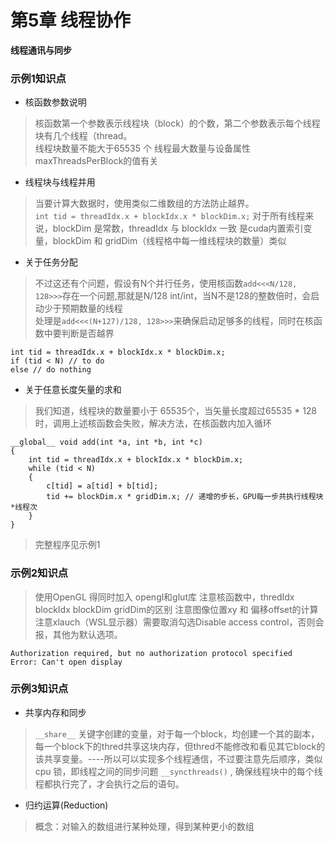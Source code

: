 # 第5章 线程协作  
**线程通讯与同步** 
### 示例1知识点

* 核函数参数说明 
>核函数第一个参数表示线程块（block）的个数，第二个参数表示每个线程块有几个线程（thread。  
>线程块数量不能大于65535 个 线程最大数量与设备属性maxThreadsPerBlock的值有关  

* 线程块与线程并用
>当要计算大数据时，使用类似二维数组的方法防止越界。  
```int tid = threadIdx.x + blockIdx.x * blockDim.x;```
>对于所有线程来说，blockDim 是常数，threadIdx 与 blockIdx 一致 是cuda内置索引变量，blockDim 和 gridDim（线程格中每一维线程块的数量）类似   

* 关于任务分配
>不过这还有个问题，假设有N个并行任务，使用核函数```add<<<N/128, 128>>>```存在一个问题,那就是N/128 int/int，当N不是128的整数倍时，会启动少于预期数量的线程  
>处理是```add<<<(N+127)/128, 128>>>```来确保启动足够多的线程，同时在核函数中要判断是否越界
```
int tid = threadIdx.x + blockIdx.x * blockDim.x;
if (tid < N) // to do
else // do nothing
```  
* 关于任意长度矢量的求和
> 我们知道，线程块的数量要小于 65535个，当矢量长度超过65535 * 128时，调用上述核函数会失败，解决方法，在核函数内加入循环
```
__global__ void add(int *a, int *b, int *c)
{
    int tid = threadIdx.x + blockIdx.x * blockDim.x;
    while (tid < N)
    {
        c[tid] = a[tid] + b[tid];
        tid += blockDim.x * gridDim.x; // 递增的步长，GPU每一步共执行线程块*线程次
    }
}
```
> 完整程序见示例1

### 示例2知识点
> 使用OpenGL 得同时加入 opengl和glut库
> 注意核函数中，thredIdx blockIdx blockDim gridDim的区别
> 注意图像位置xy 和 偏移offset的计算
> 注意xlauch（WSL显示器）需要取消勾选Disable access control，否则会报，其他为默认选项。    
```
Authorization required, but no authorization protocol specified
Error: Can't open display
```

### 示例3知识点
* 共享内存和同步    
> ```__share__``` 关键字创建的变量，对于每一个block，均创建一个其的副本，每一个block下的thred共享这块内存，但thred不能修改和看见其它block的该共享变量。----所以可以实现多个线程通信，不过要注意先后顺序，类似cpu 锁，即线程之间的同步问题
> ```__syncthreads()``` , 确保线程块中的每个线程都执行完了，才会执行之后的语句。
* 归约运算(Reduction)
> 概念：对输入的数组进行某种处理，得到某种更小的数组

